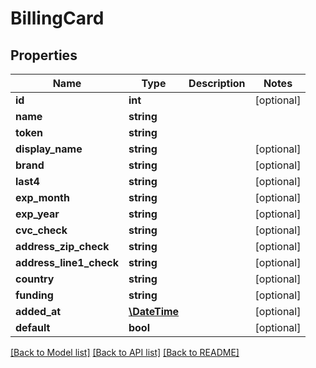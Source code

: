 # BillingCard

## Properties
Name | Type | Description | Notes
------------ | ------------- | ------------- | -------------
**id** | **int** |  | [optional] 
**name** | **string** |  | 
**token** | **string** |  | 
**display_name** | **string** |  | [optional] 
**brand** | **string** |  | [optional] 
**last4** | **string** |  | [optional] 
**exp_month** | **string** |  | [optional] 
**exp_year** | **string** |  | [optional] 
**cvc_check** | **string** |  | [optional] 
**address_zip_check** | **string** |  | [optional] 
**address_line1_check** | **string** |  | [optional] 
**country** | **string** |  | [optional] 
**funding** | **string** |  | [optional] 
**added_at** | [**\DateTime**](\DateTime.md) |  | [optional] 
**default** | **bool** |  | [optional] 

[[Back to Model list]](../README.md#documentation-for-models) [[Back to API list]](../README.md#documentation-for-api-endpoints) [[Back to README]](../README.md)


